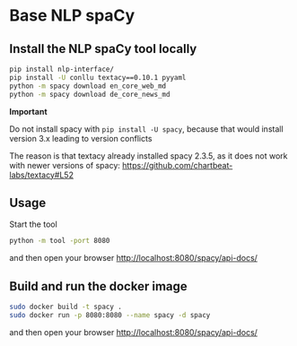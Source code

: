 # Base NLP spaCy

## Install the NLP spaCy tool locally

```bash
pip install nlp-interface/
pip install -U conllu textacy==0.10.1 pyyaml
python -m spacy download en_core_web_md
python -m spacy download de_core_news_md
```

**Important**

Do not install spacy with ```pip install -U spacy```, because that would install version 3.x leading to version conflicts

The reason is that textacy already installed spacy 2.3.5, as it does not work with newer versions of spacy:
<https://github.com/chartbeat-labs/textacy#L52>

## Usage

Start the tool

```bash
python -m tool -port 8080
```

and then open your browser <http://localhost:8080/spacy/api-docs/>

## Build and run the docker image

```bash
sudo docker build -t spacy .
sudo docker run -p 8080:8080 --name spacy -d spacy
```

and then open your browser <http://localhost:8080/spacy/api-docs/>